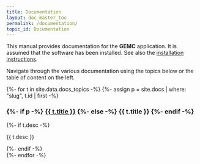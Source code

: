 ```yaml
---
title: Documentation
layout: doc_master_toc
permalink: /documentation/
topic_id: Documentation
---
```



This manual provides documentation for the **GEMC** application. 
It is assumed that the software has been installed. See also the [installation instructions](/home/installation/).

Navigate through the various documentation using the topics below or the table of content on the left.


<div class="doc-topic-grid">
  {%- for t in site.data.docs_topics -%}
    {%- assign p = site.docs | where: "slug", t.id | first -%}
    <article class="doc-topic">
      <h3>
        {%- if p -%}
          <a
            href="{{ p.url | relative_url }}"
            class="js-open-topic"
            data-open-topic="{{ t.id }}"
          >{{ t.title }}</a>
        {%- else -%}
          {{ t.title }}
        {%- endif -%}
      </h3>
      {%- if t.desc -%}<p>{{ t.desc }}</p>{%- endif -%}
    </article>
  {%- endfor -%}
</div>





[systems]:  /home/assets/images/systems.png

[geometry]: /home/assets/images/examples/scintillator_array/geometry.png

[materials]: /home/assets/images/materials.png

[digitization]: /home/assets/images/digitization.png

[generator]: /home/assets/images/generator.png

[em_fields]: /home/assets/images/em_fields.png

[physics]: /home/assets/images/physics.png

[mirrors]: /home/assets/images/mirrors.png

[time_window]: /home/assets/images/time_window.png

[options]: /home/assets/images/options.png

[faq]: /home/assets/images/faq.png

[exit_codes]: /home/assets/images/exit_codes.png

[doxygen]: /home/assets/images/doxygen.png

